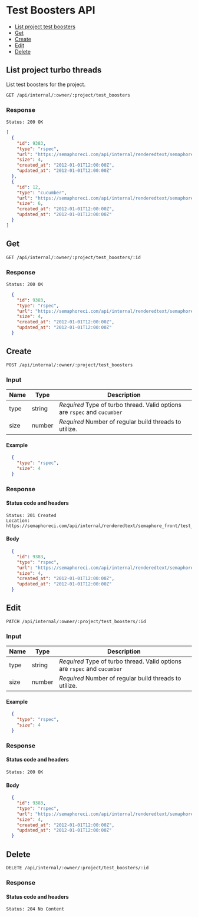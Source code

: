 # Test Boosters API

- [List project test boosters](#list-project-threads)
- [Get](#get)
- [Create](#create)
- [Edit](#edit)
- [Delete](#delete)

## List project turbo threads

List test boosters for the project.

```
GET /api/internal/:owner/:project/test_boosters
```

### Response

`Status: 200 OK`

```json
[
  {
    "id": 9383,
    "type": "rspec",
    "url": "https://semaphoreci.com/api/internal/renderedtext/semaphore_front/test_boosters/9383",
    "size": 4,
    "created_at": "2012-01-01T12:00:00Z",
    "updated_at": "2012-01-01T12:00:00Z"
  },
  {
    "id": 12,
    "type": "cucumber",
    "url": "https://semaphoreci.com/api/internal/renderedtext/semaphore_front/test_boosters/12",
    "size": 6,
    "created_at": "2012-01-01T12:00:00Z",
    "updated_at": "2012-01-01T12:00:00Z"
  }
]
```

## Get

```
GET /api/internal/:owner/:project/test_boosters/:id
```
### Response

`Status: 200 OK`

```json
  {
    "id": 9383,
    "type": "rspec",
    "url": "https://semaphoreci.com/api/internal/renderedtext/semaphore_front/test_boosters/9383",
    "size": 4,
    "created_at": "2012-01-01T12:00:00Z",
    "updated_at": "2012-01-01T12:00:00Z"
  }
```

## Create

```
POST /api/internal/:owner/:project/test_boosters
```

### Input

Name          | Type         | Description
------------- | -------------|--------------
type          | string       | _Required_ Type of turbo thread. Valid options are `rspec` and `cucumber`
size          | number       | _Required_ Number of regular build threads to utilize.

#### Example

```json
  {
    "type": "rspec",
    "size": 4
  }
```

### Response

#### Status code and headers

```
Status: 201 Created
Location: https://semaphoreci.com/api/internal/renderedtext/semaphore_front/test_boosters/123
```

#### Body
```json
  {
    "id": 9383,
    "type": "rspec",
    "url": "https://semaphoreci.com/api/internal/renderedtext/semaphore_front/test_boosters/9383",
    "size": 4,
    "created_at": "2012-01-01T12:00:00Z",
    "updated_at": "2012-01-01T12:00:00Z"
  }
```

## Edit

```
PATCH /api/internal/:owner/:project/test_boosters/:id
```

### Input

Name          | Type         | Description
------------- | -------------|--------------
type          | string       | _Required_ Type of turbo thread. Valid options are `rspec` and `cucumber`
size          | number       | _Required_ Number of regular build threads to utilize.

#### Example

```json
  {
    "type": "rspec",
    "size": 4
  }
```

### Response

#### Status code and headers

```
Status: 200 OK
```

#### Body
```json
  {
    "id": 9383,
    "type": "rspec",
    "url": "https://semaphoreci.com/api/internal/renderedtext/semaphore_front/test_boosters/9383",
    "size": 4,
    "created_at": "2012-01-01T12:00:00Z",
    "updated_at": "2012-01-01T12:00:00Z"
  }
```

## Delete

```
DELETE /api/internal/:owner/:project/test_boosters/:id
```

### Response

#### Status code and headers

```
Status: 204 No Content
```

